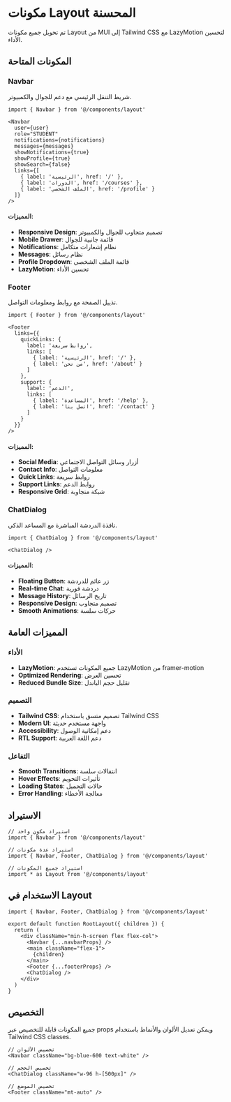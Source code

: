 # مكونات Layout المحسنة

تم تحويل جميع مكونات Layout من MUI إلى Tailwind CSS مع LazyMotion لتحسين الأداء.

## المكونات المتاحة

### Navbar
شريط التنقل الرئيسي مع دعم للجوال والكمبيوتر.

```tsx
import { Navbar } from '@/components/layout'

<Navbar
  user={user}
  role="STUDENT"
  notifications={notifications}
  messages={messages}
  showNotifications={true}
  showProfile={true}
  showSearch={false}
  links={[
    { label: 'الرئيسية', href: '/' },
    { label: 'الدورات', href: '/courses' },
    { label: 'الملف الشخصي', href: '/profile' }
  ]}
/>
```

#### المميزات:
- **Responsive Design**: تصميم متجاوب للجوال والكمبيوتر
- **Mobile Drawer**: قائمة جانبية للجوال
- **Notifications**: نظام إشعارات متكامل
- **Messages**: نظام رسائل
- **Profile Dropdown**: قائمة الملف الشخصي
- **LazyMotion**: تحسين الأداء

### Footer
تذييل الصفحة مع روابط ومعلومات التواصل.

```tsx
import { Footer } from '@/components/layout'

<Footer
  links={{
    quickLinks: {
      label: 'روابط سريعة',
      links: [
        { label: 'الرئيسية', href: '/' },
        { label: 'من نحن', href: '/about' }
      ]
    },
    support: {
      label: 'الدعم',
      links: [
        { label: 'المساعدة', href: '/help' },
        { label: 'اتصل بنا', href: '/contact' }
      ]
    }
  }}
/>
```

#### المميزات:
- **Social Media**: أزرار وسائل التواصل الاجتماعي
- **Contact Info**: معلومات التواصل
- **Quick Links**: روابط سريعة
- **Support Links**: روابط الدعم
- **Responsive Grid**: شبكة متجاوبة

### ChatDialog
نافذة الدردشة المباشرة مع المساعد الذكي.

```tsx
import { ChatDialog } from '@/components/layout'

<ChatDialog />
```

#### المميزات:
- **Floating Button**: زر عائم للدردشة
- **Real-time Chat**: دردشة فورية
- **Message History**: تاريخ الرسائل
- **Responsive Design**: تصميم متجاوب
- **Smooth Animations**: حركات سلسة

## المميزات العامة

### الأداء
- **LazyMotion**: جميع المكونات تستخدم LazyMotion من framer-motion
- **Optimized Rendering**: تحسين العرض
- **Reduced Bundle Size**: تقليل حجم الباندل

### التصميم
- **Tailwind CSS**: تصميم متسق باستخدام Tailwind CSS
- **Modern UI**: واجهة مستخدم حديثة
- **Accessibility**: دعم إمكانية الوصول
- **RTL Support**: دعم اللغة العربية

### التفاعل
- **Smooth Transitions**: انتقالات سلسة
- **Hover Effects**: تأثيرات التحويم
- **Loading States**: حالات التحميل
- **Error Handling**: معالجة الأخطاء

## الاستيراد

```tsx
// استيراد مكون واحد
import { Navbar } from '@/components/layout'

// استيراد عدة مكونات
import { Navbar, Footer, ChatDialog } from '@/components/layout'

// استيراد جميع المكونات
import * as Layout from '@/components/layout'
```

## الاستخدام في Layout

```tsx
import { Navbar, Footer, ChatDialog } from '@/components/layout'

export default function RootLayout({ children }) {
  return (
    <div className="min-h-screen flex flex-col">
      <Navbar {...navbarProps} />
      <main className="flex-1">
        {children}
      </main>
      <Footer {...footerProps} />
      <ChatDialog />
    </div>
  )
}
```

## التخصيص

جميع المكونات قابلة للتخصيص عبر props ويمكن تعديل الألوان والأنماط باستخدام Tailwind CSS classes.

```tsx
// تخصيص الألوان
<Navbar className="bg-blue-600 text-white" />

// تخصيص الحجم
<ChatDialog className="w-96 h-[500px]" />

// تخصيص الموضع
<Footer className="mt-auto" />
``` 